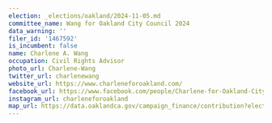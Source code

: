```yaml
---
election: _elections/oakland/2024-11-05.md
committee_name: Wang for Oakland City Council 2024
data_warning: ''
filer_id: '1467592'
is_incumbent: false
name: Charlene A. Wang
occupation: Civil Rights Advisor
photo_url: Charlene-Wang
twitter_url: charlenewang
website_url: https://www.charleneforoakland.com/
facebook_url: https://www.facebook.com/people/Charlene-for-Oakland-City-Council/61558711491827/
instagram_url: charleneforoakland
map_url: https://data.oaklandca.gov/campaign_finance/contribution?electionYear=2024&candidates=1467592&since=2021-07-07&until=2024-08-09
---
```

